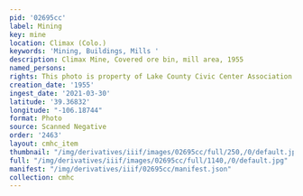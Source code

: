 ```yaml
---
pid: '02695cc'
label: Mining
key: mine
location: Climax (Colo.)
keywords: 'Mining, Buildings, Mills '
description: Climax Mine, Covered ore bin, mill area, 1955
named_persons: 
rights: This photo is property of Lake County Civic Center Association.
creation_date: '1955'
ingest_date: '2021-03-30'
latitude: '39.36832'
longitude: "-106.18744"
format: Photo
source: Scanned Negative
order: '2463'
layout: cmhc_item
thumbnail: "/img/derivatives/iiif/images/02695cc/full/250,/0/default.jpg"
full: "/img/derivatives/iiif/images/02695cc/full/1140,/0/default.jpg"
manifest: "/img/derivatives/iiif/02695cc/manifest.json"
collection: cmhc
---
```

